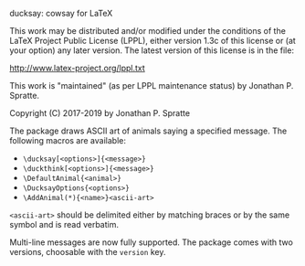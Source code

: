 ducksay: cowsay for LaTeX

This work may be distributed and/or modified under the conditions of the LaTeX
Project Public License (LPPL), either version 1.3c of this license or (at your
option) any later version. The latest version of this license is in the file:

  http://www.latex-project.org/lppl.txt

This work is "maintained" (as per LPPL maintenance status) by
  Jonathan P. Spratte.

Copyright (C) 2017-2019 by Jonathan P. Spratte

The package draws ASCII art of animals saying a specified message. The following
macros are available:

 - `\ducksay[<options>]{<message>}`
 - `\duckthink[<options>]{<message>}`
 - `\DefaultAnimal{<animal>}`
 - `\DucksayOptions{<options>}`
 - `\AddAnimal(*){<name>}<ascii-art>`

`<ascii-art>` should be delimited either by matching braces or by the same
symbol and is read verbatim.

Multi-line messages are now fully supported. The package comes with two
versions, choosable with the `version` key.
